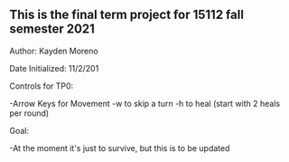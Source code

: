 This is the final term project for 15112 fall semester 2021
------------------------------------------
Author: Kayden Moreno

Date Initialized: 11/2/201

Controls for TP0:

-Arrow Keys for Movement
-w to skip a turn
-h to heal (start with 2 heals per round)

Goal:

-At the moment it's just to survive, but this is to be updated

